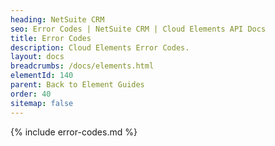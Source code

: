 ```yaml
---
heading: NetSuite CRM
seo: Error Codes | NetSuite CRM | Cloud Elements API Docs
title: Error Codes
description: Cloud Elements Error Codes.
layout: docs
breadcrumbs: /docs/elements.html
elementId: 140
parent: Back to Element Guides
order: 40
sitemap: false
---
```


{% include error-codes.md %}
